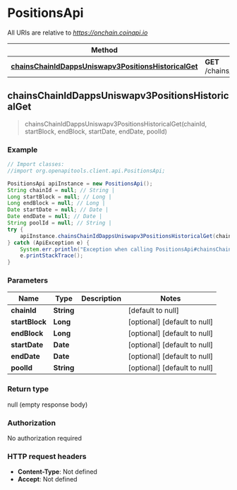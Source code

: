 # PositionsApi

All URIs are relative to *https://onchain.coinapi.io*

Method | HTTP request | Description
------------- | ------------- | -------------
[**chainsChainIdDappsUniswapv3PositionsHistoricalGet**](PositionsApi.md#chainsChainIdDappsUniswapv3PositionsHistoricalGet) | **GET** /chains/{chain_id}/dapps/uniswapv3/positions/historical | 



## chainsChainIdDappsUniswapv3PositionsHistoricalGet

> chainsChainIdDappsUniswapv3PositionsHistoricalGet(chainId, startBlock, endBlock, startDate, endDate, poolId)



### Example

```java
// Import classes:
//import org.openapitools.client.api.PositionsApi;

PositionsApi apiInstance = new PositionsApi();
String chainId = null; // String | 
Long startBlock = null; // Long | 
Long endBlock = null; // Long | 
Date startDate = null; // Date | 
Date endDate = null; // Date | 
String poolId = null; // String | 
try {
    apiInstance.chainsChainIdDappsUniswapv3PositionsHistoricalGet(chainId, startBlock, endBlock, startDate, endDate, poolId);
} catch (ApiException e) {
    System.err.println("Exception when calling PositionsApi#chainsChainIdDappsUniswapv3PositionsHistoricalGet");
    e.printStackTrace();
}
```

### Parameters


Name | Type | Description  | Notes
------------- | ------------- | ------------- | -------------
 **chainId** | **String**|  | [default to null]
 **startBlock** | **Long**|  | [optional] [default to null]
 **endBlock** | **Long**|  | [optional] [default to null]
 **startDate** | **Date**|  | [optional] [default to null]
 **endDate** | **Date**|  | [optional] [default to null]
 **poolId** | **String**|  | [optional] [default to null]

### Return type

null (empty response body)

### Authorization

No authorization required

### HTTP request headers

- **Content-Type**: Not defined
- **Accept**: Not defined

